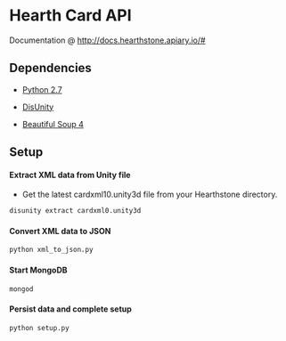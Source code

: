 # Hearth Card API

Documentation @ http://docs.hearthstone.apiary.io/#


## Dependencies

- [Python 2.7](https://www.python.org/download/releases/2.7/)

- [DisUnity](https://github.com/ata4/disunity)

- [Beautiful Soup 4](http://www.crummy.com/software/BeautifulSoup/bs4/doc/)


## Setup

#### Extract XML data from Unity file

- Get the latest cardxml10.unity3d file from your Hearthstone directory.

```bash
disunity extract cardxml0.unity3d
```

#### Convert XML data to JSON

```bash
python xml_to_json.py
```

#### Start MongoDB
```bash
mongod
```

#### Persist data and complete setup
```bash
python setup.py
```
